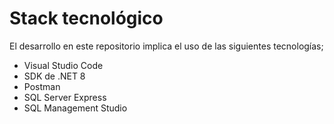 # Stack tecnológico

El desarrollo en este repositorio implica el uso de las siguientes tecnologías;

- Visual Studio Code
- SDK de .NET 8
- Postman
- SQL Server Express
- SQL Management Studio
